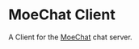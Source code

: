 MoeChat Client
==============

A Client for the <a href="//github.com/moechat/moechat">MoeChat</a> chat server.
